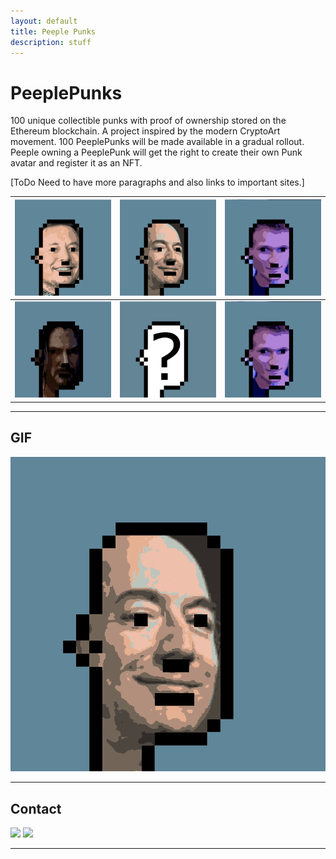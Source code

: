 ```yaml
---
layout: default
title: Peeple Punks
description: stuff
---
```



# PeeplePunks
100 unique collectible punks with proof of ownership stored on the Ethereum blockchain. A project inspired by the modern CryptoArt movement. 100 PeeplePunks will be made available in a gradual rollout. Peeple owning a PeeplePunk will get the right to create their own Punk avatar and register it as an NFT.

[ToDo Need to have more paragraphs and also links to important sites.]

<!-- [![Twitter URL](https://storage.googleapis.com/opensea-static/Logomark/Logomark-Blue.png)](https://opensea.io/assets/0x495f947276749ce646f68ac8c248420045cb7b5e/27697906723808931225483426374862232610512630121115086139706144181811329105921)
 -->
<!-- [![Musk URL](https://raw.githubusercontent.com/kapilvaidya24/website-templates/master/static/muskpunk.png)](https://opensea.io/assets/0x495f947276749ce646f68ac8c248420045cb7b5e/27697906723808931225483426374862232610512630121115086139706144181811329105921)

[![Bezos URL](https://raw.githubusercontent.com/kapilvaidya24/website-templates/master/static/bezospunk.png)](https://opensea.io/assets/0x495f947276749ce646f68ac8c248420045cb7b5e/27697906723808931225483426374862232610512630121115086139706144182910840733697)

[![Vitalik URL](https://raw.githubusercontent.com/kapilvaidya24/website-templates/master/static/vitalikpunk.png)](https://opensea.io/assets/0x495f947276749ce646f68ac8c248420045cb7b5e/27697906723808931225483426374862232610512630121115086139706144184010352361473) -->



[![](https://raw.githubusercontent.com/kapilvaidya24/website-templates/master/static/muskpunk.png)](https://opensea.io/assets/0x495f947276749ce646f68ac8c248420045cb7b5e/27697906723808931225483426374862232610512630121115086139706144181811329105921)  |  [![](https://raw.githubusercontent.com/kapilvaidya24/website-templates/master/static/bezospunk.png)](https://opensea.io/assets/0x495f947276749ce646f68ac8c248420045cb7b5e/27697906723808931225483426374862232610512630121115086139706144182910840733697) |  [![](https://raw.githubusercontent.com/kapilvaidya24/website-templates/master/static/vitalikpunk.png)](https://opensea.io/assets/0x495f947276749ce646f68ac8c248420045cb7b5e/27697906723808931225483426374862232610512630121115086139706144184010352361473)
:-------------------------:|:-------------------------:|:-------------------------:
[![](https://raw.githubusercontent.com/kapilvaidya24/website-templates/master/static/keanupunk.png)](https://opensea.io/assets/0x495f947276749ce646f68ac8c248420045cb7b5e/27697906723808931225483426374862232610512630121115086139706144181811329105921)  |  [![](https://raw.githubusercontent.com/kapilvaidya24/website-templates/master/static/questionpunk.png)](https://opensea.io/assets/0x495f947276749ce646f68ac8c248420045cb7b5e/27697906723808931225483426374862232610512630121115086139706144182910840733697) |  [![](https://raw.githubusercontent.com/kapilvaidya24/website-templates/master/static/vitalikpunk.png)](https://opensea.io/assets/0x495f947276749ce646f68ac8c248420045cb7b5e/27697906723808931225483426374862232610512630121115086139706144184010352361473)

___

## GIF

![Alt Text](https://raw.githubusercontent.com/kapilvaidya24/website-templates/master/static/ezgif.com-gif-maker.gif)


___

## Contact
[<img src="https://storage.googleapis.com/opensea-static/Logomark/Logomark-Blue.png" width="40">](https://opensea.io/collection/peeple-punks)
[<img src="https://logodix.com/logo/8578.png" width="48">](https://twitter.com/PeeplePunks)


---






<!-- Write your biography here. Tell the world about yourself. Link to your favorite [subreddit](http://reddit.com){:target="\_blank"}. You can put a picture in, too. The code is already in, just name your picture `prof_pic.jpg` and put it in the `img/` folder.

Put your address / P.O. box / other info right below your picture. You can also disable any these elements by editing `profile` property of the YAML header of your `_pages/about.md`. Edit `_bibliography/papers.bib` and Jekyll will render your [publications page](/al-folio/publications/) automatically.

Link to your social media connections, too. This theme is set up to use [Font Awesome icons](http://fortawesome.github.io/Font-Awesome/){:target="\_blank"} and [Academicons](https://jpswalsh.github.io/academicons/){:target="\_blank"}, like the ones below. Add your Facebook, Twitter, LinkedIn, Google Scholar, or just disable all of them. -->

